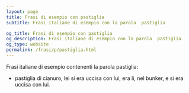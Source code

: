 ```yaml
---
layout: page
title: Frasi di esempio con pastiglia 
subtitle: Frasi italiane di esempio con la parola  pastiglia

og_title: Frasi di esempio con pastiglia 
og_description: Frasi italiane di esempio con la parola  pastiglia
og_type: website
permalink: /frasi/p/pastiglia.html
---
```


Frasi italiane di esempio contenenti la parola pastiglia:


- pastiglia di cianuro, lei si era uccisa con lui, era lì, nel bunker, e si era uccisa con lui.
